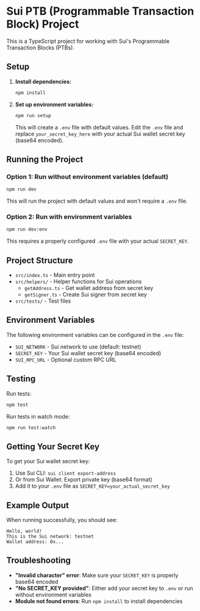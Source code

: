 # Sui PTB (Programmable Transaction Block) Project

This is a TypeScript project for working with Sui's Programmable Transaction Blocks (PTBs).

## Setup

1. **Install dependencies:**

   ```bash
   npm install
   ```

2. **Set up environment variables:**
   ```bash
   npm run setup
   ```
   This will create a `.env` file with default values. Edit the `.env` file and replace `your_secret_key_here` with your actual Sui wallet secret key (base64 encoded).

## Running the Project

### Option 1: Run without environment variables (default)

```bash
npm run dev
```

This will run the project with default values and won't require a `.env` file.

### Option 2: Run with environment variables

```bash
npm run dev:env
```

This requires a properly configured `.env` file with your actual `SECRET_KEY`.

## Project Structure

- `src/index.ts` - Main entry point
- `src/helpers/` - Helper functions for Sui operations
  - `getAddress.ts` - Get wallet address from secret key
  - `getSigner.ts` - Create Sui signer from secret key
- `src/tests/` - Test files

## Environment Variables

The following environment variables can be configured in the `.env` file:

- `SUI_NETWORK` - Sui network to use (default: testnet)
- `SECRET_KEY` - Your Sui wallet secret key (base64 encoded)
- `SUI_RPC_URL` - Optional custom RPC URL

## Testing

Run tests:

```bash
npm test
```

Run tests in watch mode:

```bash
npm run test:watch
```

## Getting Your Secret Key

To get your Sui wallet secret key:

1. Use Sui CLI: `sui client export-address`
2. Or from Sui Wallet: Export private key (base64 format)
3. Add it to your `.env` file as `SECRET_KEY=your_actual_secret_key`

## Example Output

When running successfully, you should see:

```
Hello, world!
This is the Sui network: testnet
Wallet address: 0x...
```

## Troubleshooting

- **"Invalid character" error**: Make sure your `SECRET_KEY` is properly base64 encoded
- **"No SECRET_KEY provided"**: Either add your secret key to `.env` or run without environment variables
- **Module not found errors**: Run `npm install` to install dependencies
